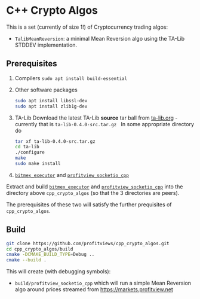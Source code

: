 # C++ Crypto Algos

This is a set (currently of size 1!) of Cryptocurrency trading algos:
* `TalibMeanReversion`: a minimal Mean Reversion algo using the TA-Lib STDDEV implementation.

## Prerequisites

1. Compilers
   `sudo apt install build-essential`
   
1. Other software packages
   ```bash
   sudo apt install libssl-dev
   sudo apt install zlib1g-dev
   ```
1. TA-Lib
   Download the latest TA-Lib **source** tar ball from [ta-lib.org](https://www.ta-lib.org/hdr_dw.html) - currently that is `ta-lib-0.4.0-src.tar.gz`
   
   In some appropriate directory do
   
   ```bash
   tar xf ta-lib-0.4.0-src.tar.gz
   cd ta-lib
   ./configure
   make
   sudo make install
   ```
2. [`bitmex_executor`](https://github.com/profitviews/bitmex_executor) and [`profitview_socketio_cpp`](https://github.com/profitviews/profitview_socketio_cpp)

Extract and build [`bitmex_executor`](https://github.com/profitviews/bitmex_executor) and [`profitview_socketio_cpp`](https://github.com/profitviews/profitview_socketio_cpp) into the directory above `cpp_crypto_algos` (so that the 3 directories are peers).

The prerequisites of these two will satisfy the further prequisites of `cpp_crypto_algos`.

## Build

```bash
git clone https://github.com/profitviews/cpp_crypto_algos.git
cd cpp_crypto_algos/build
cmake -DCMAKE_BUILD_TYPE=Debug ..
cmake --build .
```

This will create (with debugging symbols):

* `build/profitview_socketio_cpp` which will run a simple Mean Reversion algo around prices streamed from https://markets.profitview.net
